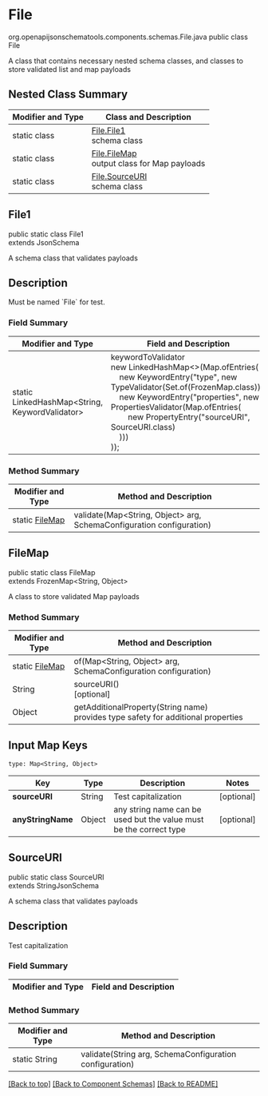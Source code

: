# File
org.openapijsonschematools.components.schemas.File.java
public class File

A class that contains necessary nested schema classes, and classes to store validated list and map payloads

## Nested Class Summary
| Modifier and Type | Class and Description |
| ----------------- | ---------------------- |
| static class | [File.File1](#file1)<br> schema class |
| static class | [File.FileMap](#filemap)<br> output class for Map payloads |
| static class | [File.SourceURI](#sourceuri)<br> schema class |

## File1
public static class File1<br>
extends JsonSchema

A schema class that validates payloads

## Description
Must be named &#x60;File&#x60; for test.
### Field Summary
| Modifier and Type | Field and Description |
| ----------------- | ---------------------- |
| static LinkedHashMap<String, KeywordValidator> |keywordToValidator<br/>new LinkedHashMap<>(Map.ofEntries(<br/>&nbsp;&nbsp;&nbsp;&nbsp;new KeywordEntry("type", new TypeValidator(Set.of(FrozenMap.class))),<br>&nbsp;&nbsp;&nbsp;&nbsp;new KeywordEntry("properties", new PropertiesValidator(Map.ofEntries(<br>&nbsp;&nbsp;&nbsp;&nbsp;&nbsp;&nbsp;&nbsp;&nbsp;new PropertyEntry("sourceURI", SourceURI.class)<br>&nbsp;&nbsp;&nbsp;&nbsp;)))<br>)); |

### Method Summary
| Modifier and Type | Method and Description |
| ----------------- | ---------------------- |
| static [FileMap](#filemap) | validate(Map<String, Object> arg, SchemaConfiguration configuration) |

## FileMap
public static class FileMap<br>
extends FrozenMap<String, Object>

A class to store validated Map payloads

### Method Summary
| Modifier and Type | Method and Description |
| ----------------- | ---------------------- |
| static [FileMap](#filemap) | of(Map<String, Object> arg, SchemaConfiguration configuration) |
| String | sourceURI()<br>[optional] |
| Object | getAdditionalProperty(String name)<br>provides type safety for additional properties |

## Input Map Keys
```
type: Map<String, Object>
```
| Key | Type |  Description | Notes |
| --- | ---- | ------------ | ----- |
| **sourceURI** | String | Test capitalization | [optional] |
| **anyStringName** | Object | any string name can be used but the value must be the correct type | [optional] |

## SourceURI
public static class SourceURI<br>
extends StringJsonSchema

A schema class that validates payloads

## Description
Test capitalization
### Field Summary
| Modifier and Type | Field and Description |
| ----------------- | ---------------------- |

### Method Summary
| Modifier and Type | Method and Description |
| ----------------- | ---------------------- |
| static String | validate(String arg, SchemaConfiguration configuration) |

[[Back to top]](#top) [[Back to Component Schemas]](../../../README.md#Component-Schemas) [[Back to README]](../../../README.md)

